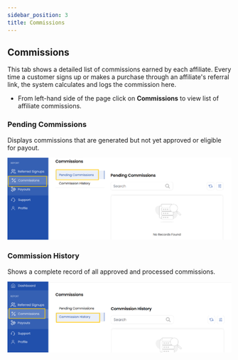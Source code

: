 ```yaml
---
sidebar_position: 3
title: Commissions
---
```


## Commissions

This tab shows a detailed list of commissions earned by each affiliate. Every time a customer signs up or makes a purchase through an affiliate's referral link, the system calculates and logs the commission here. 

- From left-hand side of the page click on **Commissions** to view list of affiliate commissions. 

### Pending Commissions

Displays commissions that are generated but not yet approved or eligible for payout.

![Commissions](images/pend_comm.png)

### Commission History

Shows a complete record of all approved and processed commissions.

![Commissions](images/comm_hist.png)